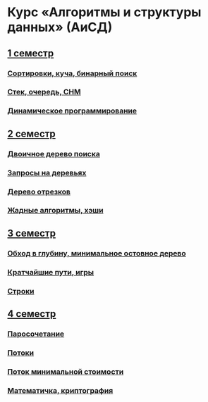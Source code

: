 # Курс «Алгоритмы и структуры данных» (АиСД)

## [1 семестр](https://github.com/EgorBa/Algoritms/tree/master/Term1)
### [Сортировки, куча, бинарный поиск](https://github.com/EgorBa/Algoritms/tree/master/Term1/Sort%2C%20heap%2C%20binary%20search)
### [Стек, очередь, СНМ](https://github.com/EgorBa/Algoritms/tree/master/Term1/Stack%2C%20queue%2C%20DSF)
### [Динамическое программирование](https://github.com/EgorBa/Algoritms/tree/master/Term1/Dynamic%20programming)

## [2 семестр](https://github.com/EgorBa/Algoritms/tree/master/Term2)
### [Двоичное дерево поиска](https://github.com/EgorBa/Algoritms/tree/master/Term2/BST)
### [Запросы на деревьях](https://github.com/EgorBa/Algoritms/tree/master/Term2/Queries%20on%20trees)
### [Дерево отрезков](https://github.com/EgorBa/Algoritms/tree/master/Term2/Segment%20tree)
### [Жадные алгоритмы, хэши](https://github.com/EgorBa/Algoritms/tree/master/Term2/Greedy%20bruteforce%2C%20hashes)

## [3 семестр](https://github.com/EgorBa/Algoritms/tree/master/Term3)
### [Обход в глубину, минимальное остовное дерево](https://github.com/EgorBa/Algoritms/tree/master/Term3/DFS%2C%20MST)
### [Кратчайшие пути, игры](https://github.com/EgorBa/Algoritms/tree/master/Term3/Shortcut%2C%20games)
### [Строки](https://github.com/EgorBa/Algoritms/tree/master/Term3/Strings)

## [4 семестр](https://github.com/EgorBa/Algoritms/tree/master/Term4)
### [Паросочетание](https://github.com/EgorBa/Algoritms/tree/master/Term4/Matching)
### [Потоки](https://github.com/EgorBa/Algoritms/tree/master/Term4/Flows)
### [Поток минимальной стоимости](https://github.com/EgorBa/Algoritms/tree/master/Term4/Minimum-cost%20flow)
### [Математичка, криптография](https://github.com/EgorBa/Algoritms/tree/master/Term4/Math%2C%20cryptography)

